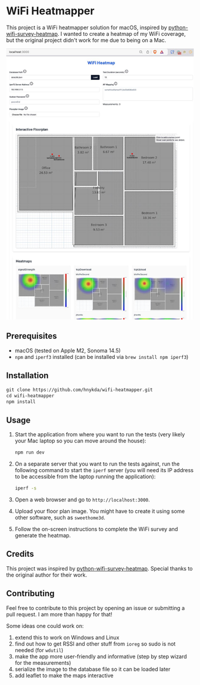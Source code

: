# WiFi Heatmapper

This project is a WiFi heatmapper solution for macOS, inspired by [python-wifi-survey-heatmap](https://github.com/jantman/python-wifi-survey-heatmap). I wanted to create a heatmap of my WiFi coverage, but the original project didn't work for me due to being on a Mac.

![Screenshot](various/screenshot.jpeg)

## Prerequisites

- macOS (tested on Apple M2, Sonoma 14.5)
- `npm` and `iperf3` installed (can be installed via `brew install npm iperf3`)

## Installation

    git clone https://github.com/hnykda/wifi-heatmapper.git
    cd wifi-heatmapper
    npm install

## Usage

1. Start the application from where you want to run the tests (very likely your Mac laptop so you can move around the house):

   ```bash
   npm run dev
   ```

2. On a separate server that you want to run the tests against, run the following command to start the `iperf` server (you will need its IP address to be accessible from the laptop running the application):

   ```bash
   iperf -s
   ```

3. Open a web browser and go to `http://localhost:3000`.

4. Upload your floor plan image. You might have to create it using some other software, such as `sweethome3d`.

5. Follow the on-screen instructions to complete the WiFi survey and generate the heatmap.

## Credits

This project was inspired by [python-wifi-survey-heatmap](https://github.com/jantman/python-wifi-survey-heatmap). Special thanks to the original author for their work.

## Contributing

Feel free to contribute to this project by opening an issue or submitting a pull request. I am more than happy for that!

Some ideas one could work on:

1. extend this to work on Windows and Linux
2. find out how to get RSSI and other stuff from `ioreg` so sudo is not needed (for `wdutil`)
3. make the app more user-friendly and informative (step by step wizard for the measurements)
4. serialize the image to the database file so it can be loaded later
5. add leaflet to make the maps interactive
